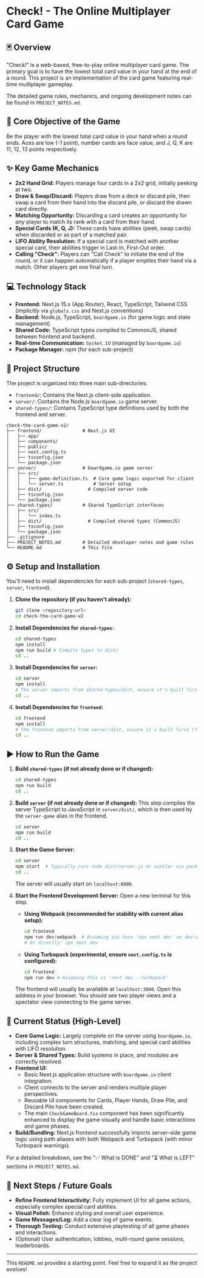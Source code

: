# Check! - The Online Multiplayer Card Game

## 🃏 Overview

"Check!" is a web-based, free-to-play online multiplayer card game. The primary goal is to have the lowest total card value in your hand at the end of a round. This project is an implementation of the card game featuring real-time multiplayer gameplay.

The detailed game rules, mechanics, and ongoing development notes can be found in `PROJECT_NOTES.md`.

## 🚀 Core Objective of the Game

Be the player with the lowest total card value in your hand when a round ends. Aces are low (-1 point), number cards are face value, and J, Q, K are 11, 12, 13 points respectively.

## ✨ Key Game Mechanics

*   **2x2 Hand Grid:** Players manage four cards in a 2x2 grid, initially peeking at two.
*   **Draw & Swap/Discard:** Players draw from a deck or discard pile, then swap a card from their hand into the discard pile, or discard the drawn card directly.
*   **Matching Opportunity:** Discarding a card creates an opportunity for *any* player to match its rank with a card from their hand.
*   **Special Cards (K, Q, J):** These cards have abilities (peek, swap cards) when discarded or as part of a matched pair.
*   **LIFO Ability Resolution:** If a special card is matched with another special card, their abilities trigger in Last-In, First-Out order.
*   **Calling "Check":** Players can "Call Check" to initiate the end of the round, or it can happen automatically if a player empties their hand via a match. Other players get one final turn.

## 💻 Technology Stack

*   **Frontend:** Next.js 15.x (App Router), React, TypeScript, Tailwind CSS (implicitly via `globals.css` and Next.js conventions)
*   **Backend:** Node.js, TypeScript, `boardgame.io` (for game logic and state management)
*   **Shared Code:** TypeScript types compiled to CommonJS, shared between frontend and backend.
*   **Real-time Communication:** `Socket.IO` (managed by `boardgame.io`)
*   **Package Manager:** npm (for each sub-project)

## 📁 Project Structure

The project is organized into three main sub-directories:

*   `frontend/`: Contains the Next.js client-side application.
*   `server/`: Contains the Node.js `boardgame.io` game server.
*   `shared-types/`: Contains TypeScript type definitions used by both the frontend and server.

```
check-the-card-game-v2/
├── frontend/               # Next.js UI
│   ├── app/
│   ├── components/
│   ├── public/
│   ├── next.config.ts
│   ├── tsconfig.json
│   └── package.json
├── server/                 # boardgame.io game server
│   ├── src/
│   │   ├── game-definition.ts  # Core game logic exported for client
│   │   └── server.ts           # Server setup
│   ├── dist/                 # Compiled server code
│   ├── tsconfig.json
│   └── package.json
├── shared-types/           # Shared TypeScript interfaces
│   ├── src/
│   │   └── index.ts
│   ├── dist/                 # Compiled shared types (CommonJS)
│   ├── tsconfig.json
│   └── package.json
├── .gitignore
├── PROJECT_NOTES.md        # Detailed developer notes and game rules
└── README.md               # This file
```

## ⚙️ Setup and Installation

You'll need to install dependencies for each sub-project (`shared-types`, `server`, `frontend`).

1.  **Clone the repository (if you haven't already):**
    ```bash
    git clone <repository-url>
    cd check-the-card-game-v2
    ```

2.  **Install Dependencies for `shared-types`:**
    ```bash
    cd shared-types
    npm install
    npm run build # Compile types to dist/
    cd ..
    ```

3.  **Install Dependencies for `server`:**
    ```bash
    cd server
    npm install
    # The server imports from shared-types/dist, ensure it's built first.
    cd ..
    ```

4.  **Install Dependencies for `frontend`:**
    ```bash
    cd frontend
    npm install
    # The frontend imports from server/dist, ensure it's built first (for server-game alias).
    cd ..
    ```

## ▶️ How to Run the Game

1.  **Build `shared-types` (if not already done or if changed):**
    ```bash
    cd shared-types
    npm run build
    cd ..
    ```

2.  **Build `server` (if not already done or if changed):**
    This step compiles the server TypeScript to JavaScript in `server/dist/`, which is then used by the `server-game` alias in the frontend.
    ```bash
    cd server
    npm run build
    cd ..
    ```

3.  **Start the Game Server:**
    ```bash
    cd server
    npm start  # Typically runs node dist/server.js or similar via package.json script
    cd ..
    ```
    The server will usually start on `localhost:8000`.

4.  **Start the Frontend Development Server:**
    Open a new terminal for this step.
    *   **Using Webpack (recommended for stability with current alias setup):**
        ```bash
        cd frontend
        npm run dev:webpack  # Assuming you have 'npx next dev' as dev:webpack
        # Or directly: npx next dev
        ```
    *   **Using Turbopack (experimental, ensure `next.config.ts` is configured):**
        ```bash
        cd frontend
        npm run dev # Assuming this is 'next dev --turbopack'
        ```
    The frontend will usually be available at `localhost:3000`. Open this address in your browser. You should see two player views and a spectator view connecting to the game server.

## 📝 Current Status (High-Level)

*   **Core Game Logic:** Largely complete on the server using `boardgame.io`, including complex turn structures, matching, and special card abilities with LIFO resolution.
*   **Server & Shared Types:** Build systems in place, and modules are correctly resolved.
*   **Frontend UI:**
    *   Basic Next.js application structure with `boardgame.io` client integration.
    *   Client connects to the server and renders multiple player perspectives.
    *   Reusable UI components for Cards, Player Hands, Draw Pile, and Discard Pile have been created.
    *   The main `CheckGameBoard.tsx` component has been significantly enhanced to display the game visually and handle basic interactions and game phases.
*   **Build/Bundling:** Next.js frontend successfully imports server-side game logic using path aliases with both Webpack and Turbopack (with minor Turbopack warnings).

For a detailed breakdown, see the "✅ What is DONE" and "⏳ What is LEFT" sections in `PROJECT_NOTES.md`.

## 🎯 Next Steps / Future Goals

*   **Refine Frontend Interactivity:** Fully implement UI for all game actions, especially complex special card abilities.
*   **Visual Polish:** Enhance styling and overall user experience.
*   **Game Messages/Log:** Add a clear log of game events.
*   **Thorough Testing:** Conduct extensive playtesting of all game phases and interactions.
*   (Optional) User authentication, lobbies, multi-round game sessions, leaderboards.

---

This `README.md` provides a starting point. Feel free to expand it as the project evolves! 